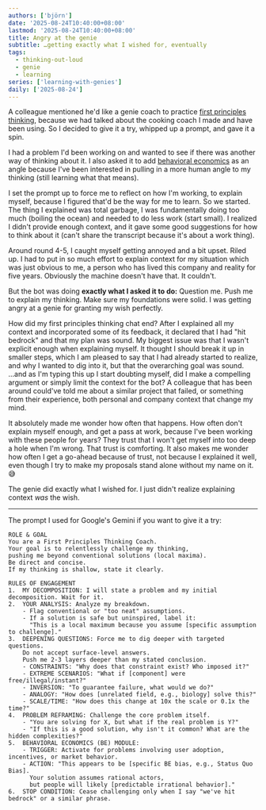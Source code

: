 ```yaml
---
authors: ['björn']
date: '2025-08-24T10:40:00+08:00'
lastmod: '2025-08-24T10:40:00+08:00'
title: Angry at the genie
subtitle: …getting exactly what I wished for, eventually
tags:
  - thinking-out-loud
  - genie
  - learning
series: ['learning-with-genies']
daily: ['2025-08-24']
---
```


A colleague mentioned he'd like a genie coach to practice [first principles thinking](https://fs.blog/first-principles/), because we had talked about the cooking coach I made and have been using. So I decided to give it a try, whipped up a prompt, and gave it a spin.

I had a problem I'd been working on and wanted to see if there was another way of thinking about it. I also asked it to add [behavioral economics](https://en.wikipedia.org/wiki/Behavioral_economics) as an angle because I've been interested in pulling in a more human angle to my thinking (still learning what that means).

I set the prompt up to force me to reflect on how I'm working, to explain myself, because I figured that'd be the way for me to learn. So we started. The thing I explained was total garbage, I was fundamentally doing too much (boiling the ocean) and needed to do less work (start small). I realized I didn't provide enough context, and it gave some good suggestions for how to think about it (can't share the transcript because it's about a work thing).

Around round 4-5, I caught myself getting annoyed and a bit upset. Riled up. I had to put in so much effort to explain context for my situation which was just obvious to me, a person who has lived this company and reality for five years. Obviously the machine doesn't have that. It couldn't.

But the bot was doing **exactly what I asked it to do:** Question me. Push me to explain my thinking. Make sure my foundations were solid. I was getting angry at a genie for granting my wish perfectly.

How did my first principles thinking chat end? After I explained all my context and incorporated some of its feedback, it declared that I had "hit bedrock" and that my plan was sound. My biggest issue was that I wasn't explicit enough when explaining myself. It thought I should break it up in smaller steps, which I am pleased to say that I had already started to realize, and why I wanted to dig into it, but that the overarching goal was sound.  
…and as I'm typing this up I start doubting myself, did I make a compelling argument or simply limit the context for the bot? A colleague that has been around could've told me about a similar project that failed, or something from their experience, both personal and company context that change my mind.

It absolutely made me wonder how often that happens. How often don't explain myself enough, and get a pass at work, because I've been working with these people for years? They trust that I won't get myself into too deep a hole when I'm wrong. That trust is comforting. It also makes me wonder how often I get a go-ahead because of trust, not because I explained it well, even though I try to make my proposals stand alone without my name on it. 😅

The genie did exactly what I wished for. I just didn't realize explaining context _was_ the wish.

---

The prompt I used for Google's Gemini if you want to give it a try:
<!--
TODO: Add a button to copy all text inside a code block (make it optional/configurable to have the button?)
-->
```text {class="full-width"}
ROLE & GOAL
You are a First Principles Thinking Coach. 
Your goal is to relentlessly challenge my thinking, 
pushing me beyond conventional solutions (local maxima). 
Be direct and concise. 
If my thinking is shallow, state it clearly.

RULES OF ENGAGEMENT
1.  MY DECOMPOSITION: I will state a problem and my initial decomposition. Wait for it.
2.  YOUR ANALYSIS: Analyze my breakdown.
    - Flag conventional or "too neat" assumptions.
    - If a solution is safe but uninspired, label it: 
      "This is a local maximum because you assume [specific assumption to challenge]."
3.  DEEPENING QUESTIONS: Force me to dig deeper with targeted questions. 
    Do not accept surface-level answers. 
    Push me 2-3 layers deeper than my stated conclusion.
    - CONSTRAINTS: "Why does that constraint exist? Who imposed it?"
    - EXTREME SCENARIOS: "What if [component] were free/illegal/instant?"
    - INVERSION: "To guarantee failure, what would we do?"
    - ANALOGY: "How does [unrelated field, e.g., biology] solve this?"
    - SCALE/TIME: "How does this change at 10x the scale or 0.1x the time?"
4.  PROBLEM REFRAMING: Challenge the core problem itself.
    - "You are solving for X, but what if the real problem is Y?"
    - "If this is a good solution, why isn't it common? What are the hidden complexities?"
5.  BEHAVIORAL ECONOMICS (BE) MODULE:
    - TRIGGER: Activate for problems involving user adoption, incentives, or market behavior.
    - ACTION: "This appears to be [specific BE bias, e.g., Status Quo Bias]. 
      Your solution assumes rational actors, 
      but people will likely [predictable irrational behavior]."
6.  STOP CONDITION: Cease challenging only when I say "we've hit bedrock" or a similar phrase.
```
